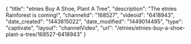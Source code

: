 {
    "title": "etnies Buy A Shoe, Plant A Tree",
    "description": "The etnies Rainforest is coming!",
    "channelid": "168527",
    "videoid": "6418943",
    "date_created": "1443815022",
    "date_modified": "1449014495",
    "type": "captivate",
    "layout": "channelVideo",
    "url": "\/etnies\/etnies-buy-a-shoe-plant-a-tree\/168527-6418943"
}